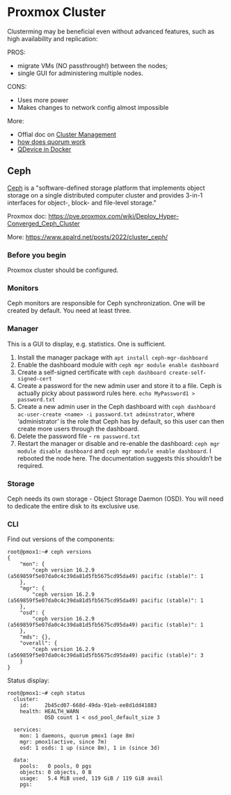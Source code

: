 # Proxmox Cluster

Clusterming may be beneficial even without advanced features, such as high availability and replication:

PROS:

* migrate VMs (NO passthrough!) between the nodes;
* single GUI for administering multiple nodes.

CONS:

* Uses more power
* Makes changes to network config almost impossible

More:

* Offial doc on
[Cluster Management](https://pve.proxmox.com/pve-docs/chapter-pvecm.html)
* [how does quorum work](https://www.reddit.com/r/Proxmox/comments/gne7mx/new_to_clusters_how_does_quorum_exactly_work/)
* [QDevice in Docker](https://raymii.org/s/tutorials/Proxmox_VE_7_Corosync_QDevice_in_Docker.html)

## Ceph

[Ceph](https://en.wikipedia.org/wiki/Ceph_(software)) is a
"software-defined storage platform that implements object storage on a single distributed computer cluster and provides 3-in-1 interfaces for
object-, block- and file-level storage."

Proxmox doc: https://pve.proxmox.com/wiki/Deploy_Hyper-Converged_Ceph_Cluster

More: https://www.apalrd.net/posts/2022/cluster_ceph/

### Before you begin

Proxmox cluster should be configured.

### Monitors

Ceph monitors are responsible for Ceph synchronization.  One will be created by default.
You need at least three.

### Manager

This is a GUI to display, e.g. statistics. One is sufficient.

1. Install the manager package with `apt install ceph-mgr-dashboard`
1. Enable the dashboard module with `ceph mgr module enable dashboard`
1. Create a self-signed certificate with `ceph dashboard create-self-signed-cert`
1. Create a password for the new admin user and store it to a file. Ceph is actually picky
about password rules here. `echo MyPassword1 > password.txt`
1. Create a new admin user in the Ceph dashboard with `ceph dashboard ac-user-create <name> -i password.txt adminstrator`,
where ‘administrator’ is the role that Ceph has by default, so this user can then create more users through the dashboard.
1. Delete the password file - `rm password.txt`
1. Restart the manager or disable and re-enable the dashboard:
`ceph mgr module disable dashboard` and `ceph mgr module enable dashboard`.
I rebooted the node here. The documentation suggests this shouldn’t be required.

### Storage

Ceph needs its own storage - Object Storage Daemon (OSD).  You will need to dedicate the entire disk to its exclusive use.


### CLI

Find out versions of the components:

```console
root@pmox1:~# ceph versions
{
    "mon": {
        "ceph version 16.2.9 (a569859f5e07da0c4c39da81d5fb5675cd95da49) pacific (stable)": 1
    },
    "mgr": {
        "ceph version 16.2.9 (a569859f5e07da0c4c39da81d5fb5675cd95da49) pacific (stable)": 1
    },
    "osd": {
        "ceph version 16.2.9 (a569859f5e07da0c4c39da81d5fb5675cd95da49) pacific (stable)": 1
    },
    "mds": {},
    "overall": {
        "ceph version 16.2.9 (a569859f5e07da0c4c39da81d5fb5675cd95da49) pacific (stable)": 3
    }
}
```

Status display:
```console
root@pmox1:~# ceph status
  cluster:
    id:     2b45cd07-668d-49da-91eb-ee8d1dd41883
    health: HEALTH_WARN
            OSD count 1 < osd_pool_default_size 3
 
  services:
    mon: 1 daemons, quorum pmox1 (age 8m)
    mgr: pmox1(active, since 7m)
    osd: 1 osds: 1 up (since 8m), 1 in (since 3d)
 
  data:
    pools:   0 pools, 0 pgs
    objects: 0 objects, 0 B
    usage:   5.4 MiB used, 119 GiB / 119 GiB avail
    pgs:     
 ```



